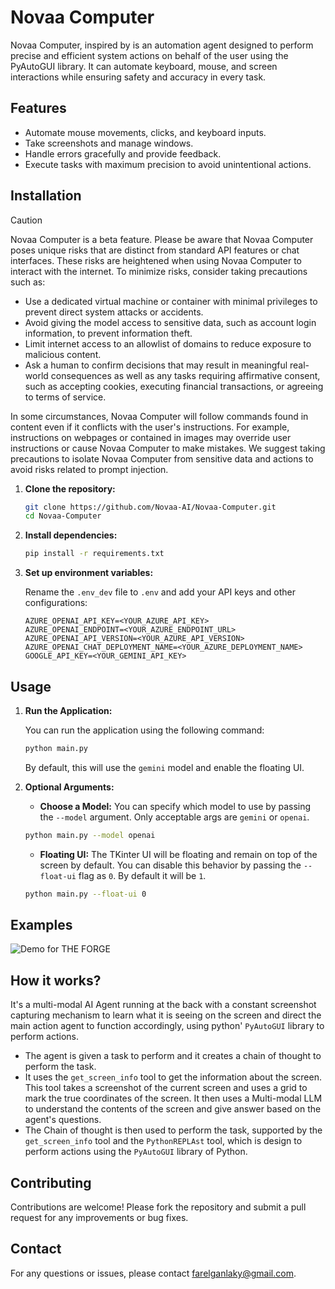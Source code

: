# Novaa Computer

Novaa Computer, inspired by is an automation agent designed to perform precise and efficient system actions on behalf of the user using the PyAutoGUI library. It can automate keyboard, mouse, and screen interactions while ensuring safety and accuracy in every task.

## Features

- Automate mouse movements, clicks, and keyboard inputs.
- Take screenshots and manage windows.
- Handle errors gracefully and provide feedback.
- Execute tasks with maximum precision to avoid unintentional actions.

## Installation

> [!CAUTION]
> Novaa Computer is a beta feature. Please be aware that Novaa Computer poses unique risks that are distinct from standard API features or chat interfaces. These risks are heightened when using Novaa Computer to interact with the internet. To minimize risks, consider taking precautions such as:
>
> - Use a dedicated virtual machine or container with minimal privileges to prevent direct system attacks or accidents.
> - Avoid giving the model access to sensitive data, such as account login information, to prevent information theft.
> - Limit internet access to an allowlist of domains to reduce exposure to malicious content.
> - Ask a human to confirm decisions that may result in meaningful real-world consequences as well as any tasks requiring affirmative consent, such as accepting cookies, executing financial transactions, or agreeing to terms of service.
>
> In some circumstances, Novaa Computer will follow commands found in content even if it conflicts with the user's instructions. For example, instructions on webpages or contained in images may override user instructions or cause Novaa Computer to make mistakes. We suggest taking precautions to isolate Novaa Computer from sensitive data and actions to avoid risks related to prompt injection.

1. **Clone the repository:**

   ```bash
   git clone https://github.com/Novaa-AI/Novaa-Computer.git
   cd Novaa-Computer
   ```

2. **Install dependencies:**

   ```bash
   pip install -r requirements.txt
   ```

3. **Set up environment variables:**

   Rename the `.env_dev` file to `.env` and add your API keys and other configurations:

   ```plaintext
   AZURE_OPENAI_API_KEY=<YOUR_AZURE_API_KEY>
   AZURE_OPENAI_ENDPOINT=<YOUR_AZURE_ENDPOINT_URL>
   AZURE_OPENAI_API_VERSION=<YOUR_AZURE_API_VERSION>
   AZURE_OPENAI_CHAT_DEPLOYMENT_NAME=<YOUR_AZURE_DEPLOYMENT_NAME>
   GOOGLE_API_KEY=<YOUR_GEMINI_API_KEY>
   ```

## Usage

1. **Run the Application:**

   You can run the application using the following command:

   ```bash
   python main.py
   ```

   By default, this will use the `gemini` model and enable the floating UI.

2. **Optional Arguments:**

   - **Choose a Model:**
     You can specify which model to use by passing the `--model` argument. Only acceptable args are `gemini` or `openai`.

   ```bash
   python main.py --model openai
   ```

   - **Floating UI:**
     The TKinter UI will be floating and remain on top of the screen by default. You can disable this behavior by passing the `--float-ui` flag as `0`. By default it will be `1`.

   ```bash
   python main.py --float-ui 0
   ```

## Examples

![Demo for THE FORGE](https://drive.google.com/file/d/14hURGS2iFaL3fHt7nNucp8njTFw4Q1bm/view?usp=sharing)

## How it works?

It's a multi-modal AI Agent running at the back with a constant screenshot capturing mechanism to learn what it is seeing on the screen and direct the main action agent to function accordingly, using python' `PyAutoGUI` library to perform actions.

- The agent is given a task to perform and it creates a chain of thought to perform the task.
- It uses the `get_screen_info` tool to get the information about the screen. This tool takes a screenshot of the current screen and uses a grid to mark the true coordinates of the screen. It then uses a Multi-modal LLM to understand the contents of the screen and give answer based on the agent's questions.
- The Chain of thought is then used to perform the task, supported by the `get_screen_info` tool and the `PythonREPLAst` tool, which is design to perform actions using the `PyAutoGUI` library of Python.

## Contributing

Contributions are welcome! Please fork the repository and submit a pull request for any improvements or bug fixes.

## Contact

For any questions or issues, please contact [farelganlaky@gmail.com](mailto:farelganlaky@gmail.com).

